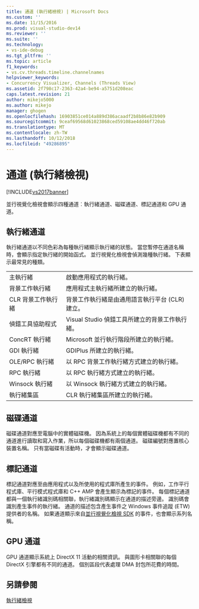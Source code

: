 ```yaml
---
title: 通道 (執行緒檢視) | Microsoft Docs
ms.custom: ''
ms.date: 11/15/2016
ms.prod: visual-studio-dev14
ms.reviewer: ''
ms.suite: ''
ms.technology:
- vs-ide-debug
ms.tgt_pltfrm: ''
ms.topic: article
f1_keywords:
- vs.cv.threads.timeline.channelnames
helpviewer_keywords:
- Concurrency Visualizer, Channels (Threads View)
ms.assetid: 2f798c17-2363-42a4-be94-a5751d208eac
caps.latest.revision: 21
author: mikejo5000
ms.author: mikejo
manager: ghogen
ms.openlocfilehash: 16903851ce014a889d386acaadf2b8b86e82b909
ms.sourcegitcommit: 9ceaf69568d61023868ced59108ae4dd46f720ab
ms.translationtype: MT
ms.contentlocale: zh-TW
ms.lasthandoff: 10/12/2018
ms.locfileid: "49286895"
---
```

# <a name="channels-threads-view"></a>通道 (執行緒檢視)
[!INCLUDE[vs2017banner](../includes/vs2017banner.md)]

並行視覺化檢視會顯示四種通道︰執行緒通道、磁碟通道、標記通道和 GPU 通道。  
  
## <a name="thread-channels"></a>執行緒通道  
 執行緒通道以不同色彩為每種執行緒顯示執行緒的狀態。 當您暫停在通道名稱時，會顯示指定執行緒的開始函式。 並行視覺化檢視會偵測幾種執行緒。 下表顯示最常見的種類。  
  
|||  
|-|-|  
|主執行緒|啟動應用程式的執行緒。|  
|背景工作執行緒|應用程式主執行緒所建立的執行緒。|  
|CLR 背景工作執行緒|背景工作執行緒是由通用語言執行平台 (CLR) 建立。|  
|偵錯工具協助程式|Visual Studio 偵錯工具所建立的背景工作執行緒。|  
|ConcRT 執行緒|Microsoft 並行執行階段所建立的執行緒。|  
|GDI 執行緒|GDIPlus 所建立的執行緒。|  
|OLE/RPC 執行緒|以 RPC 背景工作執行緒方式建立的執行緒。|  
|RPC 執行緒|以 RPC 執行緒方式建立的執行緒。|  
|Winsock 執行緒|以 Winsock 執行緒方式建立的執行緒。|  
|執行緒集區|CLR 執行緒集區所建立的執行緒。|  
  
## <a name="disk-channels"></a>磁碟通道  
 磁碟通道對應至電腦中的實體磁碟機。 因為系統上的每個實體磁碟機都有不同的通道進行讀取和寫入作業，所以每個磁碟機都有兩個通道。 磁碟編號對應置核心裝置名稱。 只有當磁碟有活動時，才會顯示磁碟通道。  
  
## <a name="marker-channels"></a>標記通道  
 標記通道對應至由應用程式以及所使用的程式庫所產生的事件。 例如，工作平行程式庫、平行模式程式庫和 C++ AMP 會產生顯示為標記的事件。 每個標記通道都與一個執行緒識別碼相關聯，執行緒識別碼顯示在通道的描述旁邊。 識別碼會識別產生事件的執行緒。 通道的描述包含產生事件之 Windows 事件追蹤 (ETW) 提供者的名稱。 如果通道顯示來自[並行視覺化檢視 SDK](../profiling/concurrency-visualizer-sdk.md) 的事件，也會顯示系列名稱。  
  
## <a name="gpu-channels"></a>GPU 通道  
 GPU 通道顯示系統上 DirectX 11 活動的相關資訊。  與圖形卡相關聯的每個 DirectX 引擎都有不同的通道。  個別區段代表處理 DMA 封包所花費的時間。  
  
## <a name="see-also"></a>另請參閱  
 [執行緒檢視](../profiling/threads-view-parallel-performance.md)



